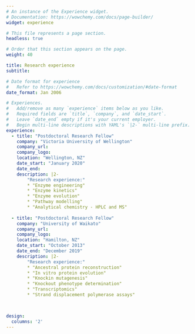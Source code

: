 ```yaml
---
# An instance of the Experience widget.
# Documentation: https://wowchemy.com/docs/page-builder/
widget: experience

# This file represents a page section.
headless: true

# Order that this section appears on the page.
weight: 40

title: Research experience
subtitle:

# Date format for experience
#   Refer to https://wowchemy.com/docs/customization/#date-format
date_format: Jan 2006

# Experiences.
#   Add/remove as many `experience` items below as you like.
#   Required fields are `title`, `company`, and `date_start`.
#   Leave `date_end` empty if it's your current employer.
#   Begin multi-line descriptions with YAML's `|2-` multi-line prefix.
experience:
  - title: "Postdoctoral Research Fellow"
    company: "Victoria University of Wellington"
    company_url:
    company_logo: 
    location: "Wellington, NZ"
    date_start: "January 2020"
    date_end: 
    description: |2-
        "Research experience:"
        * "Enzyme engineering"
        * "Enzyme kinetics"
        * "Enzyme evolution"
        * "Pathway modelling"
        * "Analytical chemistry - HPLC and MS"
        
  - title: "Postdoctoral Research Fellow"
    company: "University of Waikato"
    company_url:
    company_logo: 
    location: "Hamilton, NZ"
    date_start: "October 2013"
    date_end: "December 2019"
    description: |2-
        "Research experience:"
        * "Ancestral protein reconstruction"
        * "In vitro protein evolution"
        * "Knockin mutagenesis"
        * "Knockout phenotype determination"
        * "Transcriptomics"
        * "Strand displacement polymerase assays"

    

design:
  columns: '2'
---
```

